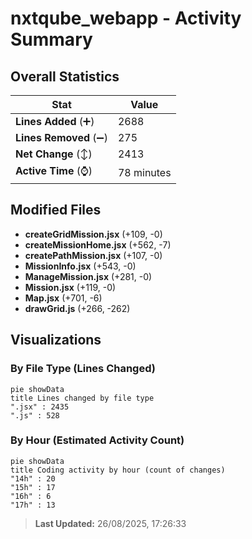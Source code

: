 # nxtqube_webapp - Activity Summary 

## Overall Statistics

| Stat                   | Value                                                             |
| ---------------------- | ----------------------------------------------------------------- |
| **Lines Added** (➕)   | 2688                                          |
| **Lines Removed** (➖) | 275                                        |
| **Net Change** (↕)    | 2413                |
| **Active Time** (⌚)   | 78 minutes |


## Modified Files
- **createGridMission.jsx** (+109, -0)
- **createMissionHome.jsx** (+562, -7)
- **createPathMission.jsx** (+107, -0)
- **MissionInfo.jsx** (+543, -0)
- **ManageMission.jsx** (+281, -0)
- **Mission.jsx** (+119, -0)
- **Map.jsx** (+701, -6)
- **drawGrid.js** (+266, -262)

## Visualizations

### By File Type (Lines Changed)

```mermaid
pie showData
title Lines changed by file type
".jsx" : 2435
".js" : 528
```

### By Hour (Estimated Activity Count)

```mermaid
pie showData
title Coding activity by hour (count of changes)
"14h" : 20
"15h" : 17
"16h" : 6
"17h" : 13
```


> **Last Updated:** 26/08/2025, 17:26:33
